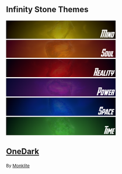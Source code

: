 ## Infinity Stone Themes

<a href="/community-themes/infinity-stone-themes/mind/"><img src="/community-themes/infinity-stone-themes/mind_banner.png" width="300px"/></a>
<a href="/community-themes/infinity-stone-themes/soul/"><img src="/community-themes/infinity-stone-themes/soul_banner.png" width="300px"/></a>
<a href="/community-themes/infinity-stone-themes/reality/"><img src="/community-themes/infinity-stone-themes/reality_banner.png" width="300px"/></a>
<a href="/community-themes/infinity-stone-themes/power/"><img src="/community-themes/infinity-stone-themes/power_banner.png" width="300px"/></a>
<a href="/community-themes/infinity-stone-themes/space/"><img src="/community-themes/infinity-stone-themes/space_banner.png" width="300px"/></a>
<a href="/community-themes/infinity-stone-themes/time/"><img src="/community-themes/infinity-stone-themes/time_banner.png" width="300px"/></a>

## [OneDark](/community-themes/onedark/)

<small> By [Monklite](https://github.com/Monklite) </small>